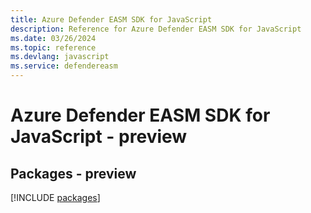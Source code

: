 ```yaml
---
title: Azure Defender EASM SDK for JavaScript
description: Reference for Azure Defender EASM SDK for JavaScript
ms.date: 03/26/2024
ms.topic: reference
ms.devlang: javascript
ms.service: defendereasm
---
```

# Azure Defender EASM SDK for JavaScript - preview
## Packages - preview
[!INCLUDE [packages](defender-easm-index.md)]